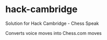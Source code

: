 # hack-cambridge
Solution for Hack Cambridge - Chess Speak

Converts voice moves into Chess.com moves
